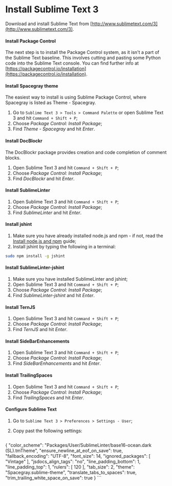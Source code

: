# Install Sublime Text 3

Download and install Sublime Text from [http://www.sublimetext.com/3](http://www.sublimetext.com/3).

#### Install Package Control

The next step is to install the Package Control system, as it isn't a part of the Sublime Text baseline. This involves cutting and pasting some Python code into the Sublime Text console. You can find further info at [https://packagecontrol.io/installation](https://packagecontrol.io/installation).

#### Install Spacegray theme

The easiest way to install is using Sublime Package Control, where Spacegray is listed as Theme - Spacegray.

1. Go to `Sublime Text 3 > Tools > Command Palette` or open Sublime Text 3 and hit `Command + Shift + P`;
2. Choose _Package Control: Install Package_;
3. Find _Theme - Spacegray_ and hit _Enter_.

#### Install DocBlockr

The DocBlockr package provides creation and code completion of comment blocks.

1. Open Sublime Text 3 and hit `Command + Shift + P`;
2. Choose _Package Control: Install Package_;
3. Find _DocBlockr_ and hit _Enter_.

#### Install SublimeLinter

1. Open Sublime Text 3 and hit `Command + Shift + P`;
2. Choose _Package Control: Install Package_;
3. Find _SublimeLinter_ and hit _Enter_.

#### Install jshint

1. Make sure you have already installed node.js and npm - if not, read the [Install node.js and npm](install-node-npm.md) guide;
2. Install jshint by typing the following in a terminal:
  
  ```bash
  sudo npm install -g jshint
  ```

#### Install SublimeLinter-jshint

1. Make sure you have installed SublimeLinter and jshint;
2. Open Sublime Text 3 and hit `Command + Shift + P`;
3. Choose _Package Control: Install Package_;
4. Find _SublimeLinter-jshint_ and hit _Enter_.

#### Install TernJS

1. Open Sublime Text 3 and hit `Command + Shift + P`;
2. Choose _Package Control: Install Package_;
3. Find _TernJS_ and hit _Enter_.

#### Install SideBarEnhancements

1. Open Sublime Text 3 and hit `Command + Shift + P`;
2. Choose _Package Control: Install Package_;
3. Find _SideBarEnhancements_ and hit _Enter_.

#### Install TrailingSpaces

1. Open Sublime Text 3 and hit `Command + Shift + P`;
2. Choose _Package Control: Install Package_;
3. Find _TrailingSpaces_ and hit _Enter_.

#### Configure Sublime Text

1. Go to `Sublime Text 3 > Preferences > Settings - User`;
2. Copy past the following settings:

	```json
  {
    "color_scheme": "Packages/User/SublimeLinter/base16-ocean.dark (SL).tmTheme",
    "ensure_newline_at_eof_on_save": true,
    "fallback_encoding": "UTF-8",
    "font_size": 14,
    "ignored_packages":
      [
        "Vintage"
      ],
    "jsdocs_align_tags": "no",
    "line_padding_bottom": 1,
    "line_padding_top": 1,
    "rulers":
      [
        120
      ],
    "tab_size": 2,
    "theme": "Spacegray.sublime-theme",
    "translate_tabs_to_spaces": true,
    "trim_trailing_white_space_on_save": true
  }
	```
